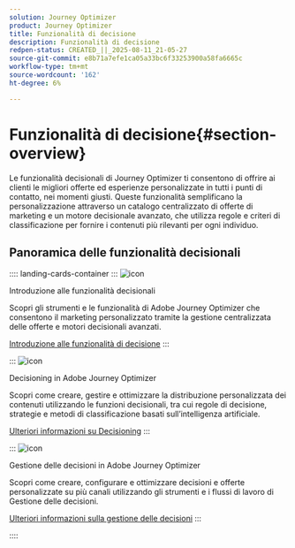 ```yaml
---
solution: Journey Optimizer
product: Journey Optimizer
title: Funzionalità di decisione
description: Funzionalità di decisione
redpen-status: CREATED_||_2025-08-11_21-05-27
source-git-commit: e8b71a7efe1ca05a33bc6f33253900a58fa6665c
workflow-type: tm+mt
source-wordcount: '162'
ht-degree: 6%

---
```



# Funzionalità di decisione{#section-overview}

Le funzionalità decisionali di Journey Optimizer ti consentono di offrire ai clienti le migliori offerte ed esperienze personalizzate in tutti i punti di contatto, nei momenti giusti. Queste funzionalità semplificano la personalizzazione attraverso un catalogo centralizzato di offerte di marketing e un motore decisionale avanzato, che utilizza regole e criteri di classificazione per fornire i contenuti più rilevanti per ogni individuo.

## Panoramica delle funzionalità decisionali

:::: landing-cards-container
:::
![icon](https://cdn.experienceleague.adobe.com/icons/book.svg)

Introduzione alle funzionalità decisionali

Scopri gli strumenti e le funzionalità di Adobe Journey Optimizer che consentono il marketing personalizzato tramite la gestione centralizzata delle offerte e motori decisionali avanzati.

[Introduzione alle funzionalità di decisione](../using/experience-decisioning/gs-decision.md)
:::

:::
![icon](https://cdn.experienceleague.adobe.com/icons/puzzle-piece.svg)

Decisioning in Adobe Journey Optimizer

Scopri come creare, gestire e ottimizzare la distribuzione personalizzata dei contenuti utilizzando le funzioni decisionali, tra cui regole di decisione, strategie e metodi di classificazione basati sull’intelligenza artificiale.

[Ulteriori informazioni su Decisioning](experience-decisioning-landing-page.md)
:::

:::
![icon](https://cdn.experienceleague.adobe.com/icons/gear.svg)

Gestione delle decisioni in Adobe Journey Optimizer

Scopri come creare, configurare e ottimizzare decisioni e offerte personalizzate su più canali utilizzando gli strumenti e i flussi di lavoro di Gestione delle decisioni.

[Ulteriori informazioni sulla gestione delle decisioni](offer-decisioning-landing-page.md)
:::

::::
